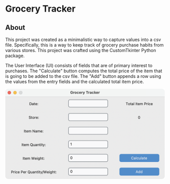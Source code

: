 # Grocery Tracker

## About
<!-- ------------------------------------------------------- -->

This project was created as a minimalistic way to capture values into a csv file.
Specifically, this is a way to keep track of grocery purchase habits from various stores.
This project was crafted using the CustomTkinter Python package.

The User Interface (UI) consists of fields that are of primary interest to purchases.
The "Calculate" button computes the total price of the item that is going to be added to the csv file.
The "Add" button appends a row using the values from the entry fields and the calculated total item price.

![User Interface for the Grocery Tracker application.](UI.png)

